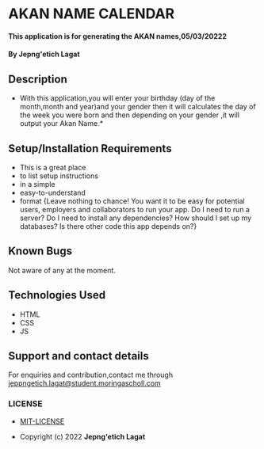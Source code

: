 # AKAN NAME CALENDAR
#### This application is for generating the AKAN names,05/03/20222
#### By **Jepng'etich Lagat**

## Description
   * With this application,you will enter your birthday (day of the month,month and year)and your gender then it will
      calculates the day of the week you were born and then depending on your gender ,it will output your Akan Name.*
## Setup/Installation Requirements
* This is a great place
* to list setup instructions
* in a simple
* easy-to-understand
* format
{Leave nothing to chance! You want it to be easy for potential users, employers and collaborators to run your app. Do I need to run a server? Do I need to install any dependencies? How should I set up my databases? Is there other code this app depends on?}
## Known Bugs
 Not aware of any at the moment.
## Technologies Used
- HTML
- CSS
- JS
## Support and contact details
For enquiries and contribution,contact me through  jeppngetich.lagat@student.moringascholl.com
### LICENSE
 * [MIT-LICENSE](LICENSE)

 * Copyright (c) 2022   **Jepng'etich Lagat**
  